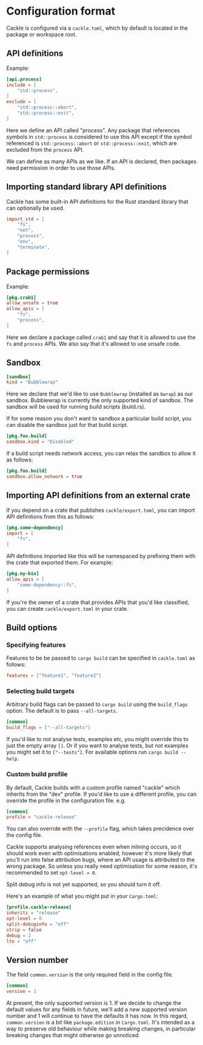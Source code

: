 # Configuration format

Cackle is configured via a `cackle.toml`, which by default is located in the package or workspace
root.

## API definitions

Example:

```toml
[api.process]
include = [
    "std::process",
]
exclude = [
    "std::process::abort",
    "std::process::exit",
]
```

Here we define an API called "process". Any package that references symbols in `std::process` is
considered to use this API except if the symbol referenced is `std::process::abort` or
`std::process::exit`, which are excluded from the `process` API.

We can define as many APIs as we like. If an API is declared, then packages need permission in order
to use those APIs.

## Importing standard library API definitions

Cackle has some built-in API definitions for the Rust standard library that can optionally be used.

```toml
import_std = [
    "fs",
    "net",
    "process",
    "env",
    "terminate",
]
```

## Package permissions

Example:

```toml
[pkg.crab1]
allow_unsafe = true
allow_apis = [
    "fs",
    "process",
]
```

Here we declare a package called `crab1` and say that it is allowed to use the `fs` and `process`
APIs. We also say that it's allowed to use unsafe code.

## Sandbox

```toml
[sandbox]
kind = "Bubblewrap"
```

Here we declare that we'd like to use `Bubblewrap` (installed as `bwrap`) as our sandbox. Bubblewrap
is currently the only supported kind of sandbox. The sandbox will be used for running build scripts
(build.rs).

If for some reason you don't want to sandbox a particular build script, you can disable the sandbox
just for that build script.

```toml
[pkg.foo.build]
sandbox.kind = "Disabled"
```

If a build script needs network access, you can relax the sandbox to allow it as follows:

```toml
[pkg.foo.build]
sandbox.allow_network = true
```

## Importing API definitions from an external crate

If you depend on a crate that publishes `cackle/export.toml`, you can import API definitions from
this as follows:

```toml
[pkg.some-dependency]
import = [
    "fs",
]
```

API definitions imported like this will be namespaced by prefixing them with the crate that exported
them. For example:

```toml
[pkg.my-bin]
allow_apis = [
    "some-dependency::fs",
]
```

If you're the owner of a crate that provides APIs that you'd like classified, you can create
`cackle/export.toml` in your crate.

## Build options

### Specifying features

Features to be be passed to `cargo build` can be specified in `cackle.toml` as follows:

```toml
features = ["feature1", "feature2"]
```

### Selecting build targets

Arbitrary build flags can be passed to `cargo build` using the `build_flags` option. The default is
to pass `--all-targets`.

```toml
[common]
build_flags = ["--all-targets"]
```

If you'd like to not analyse tests, examples etc, you might override this to just the empty array
`[]`. Or if you want to analyse tests, but not examples you might set it to `["--tests"]`. For
available options run `cargo build --help`.

### Custom build profile

By default, Cackle builds with a custom profile named "cackle" which inherits from the "dev"
profile. If you'd like to use a different profile, you can override the profile in the configuration
file. e.g.

```toml
[common]
profile = "cackle-release"
```

You can also override with the `--profile` flag, which takes precidence over the config file.

Cackle supports analysing references even when inlining occurs, so it should work even with
optimisations enabled, however it's more likely that you'll run into false attribution bugs, where
an API usage is attributed to the wrong package. So unless you really need optimisation for some
reason, it's recommended to set `opt-level = 0`.

Split debug info is not yet supported, so you should turn it off.

Here's an example of what you might put in your `Cargo.toml`:

```toml
[profile.cackle-release]
inherits = "release"
opt-level = 0
split-debuginfo = "off"
strip = false
debug = 2
lto = "off"
```

## Version number

The field `common.version` is the only required field in the config file.

```toml
[common]
version = 1
```

At present, the only supported version is 1. If we decide to change the default values for any
fields in future, we'll add a new supported version number and 1 will continue to have the defaults
it has now. In this regard, `common.version` is a bit like `package.edition` in `Cargo.toml`. It's
intended as a way to preserve old behaviour while making breaking changes, in particular breaking
changes that might otherwise go unnoticed.
